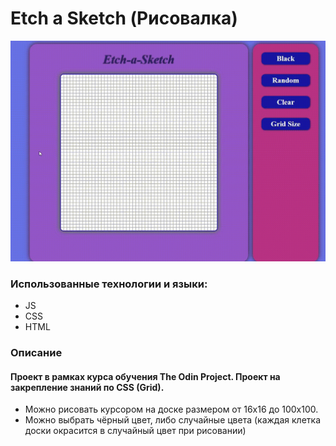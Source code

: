 # Etch a Sketch (Рисовалка)

<p align="center">
<img src="/preview.gif" width="680">
</p>

### Использованные технологии и языки:
* JS
* CSS
* HTML

### Описание
#### Проект в рамках курса обучения The Odin Project. Проект на закрепление знаний по CSS (Grid).
* Можно рисовать курсором на доске размером от 16x16 до 100x100.
* Можно выбрать чёрный цвет, либо случайные цвета (каждая клетка доски окрасится в случайный цвет при рисовании)
